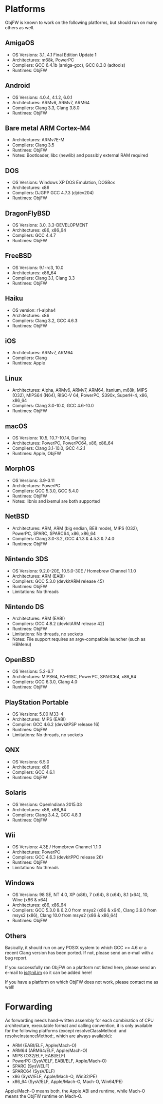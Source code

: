 Platforms
=========

ObjFW is known to work on the following platforms, but should run on many
others as well.


AmigaOS
-------

  * OS Versions: 3.1, 4.1 Final Edition Update 1
  * Architectures: m68k, PowerPC
  * Compilers: GCC 6.4.1b (amiga-gcc), GCC 8.3.0 (adtools)
  * Runtimes: ObjFW


Android
-------

  * OS Versions: 4.0.4, 4.1.2, 6.0.1
  * Architectures: ARMv6, ARMv7, ARM64
  * Compilers: Clang 3.3, Clang 3.8.0
  * Runtimes: ObjFW


Bare metal ARM Cortex-M4
------------------------

  * Architectures: ARMv7E-M
  * Compilers: Clang 3.5
  * Runtimes: ObjFW
  * Notes: Bootloader, libc (newlib) and possibly external RAM required


DOS
---

  * OS Versions: Windows XP DOS Emulation, DOSBox
  * Architectures: x86
  * Compilers: DJGPP GCC 4.7.3 (djdev204)
  * Runtimes: ObjFW


DragonFlyBSD
------------

  * OS Versions: 3.0, 3.3-DEVELOPMENT
  * Architectures: x86, x86_64
  * Compilers: GCC 4.4.7
  * Runtimes: ObjFW


FreeBSD
-------

  * OS Versions: 9.1-rc3, 10.0
  * Architectures: x86_64
  * Compilers: Clang 3.1, Clang 3.3
  * Runtimes: ObjFW


Haiku
-----

  * OS version: r1-alpha4
  * Architectures: x86
  * Compilers: Clang 3.2, GCC 4.6.3
  * Runtimes: ObjFW


iOS
---

  * Architectures: ARMv7, ARM64
  * Compilers: Clang
  * Runtimes: Apple


Linux
-----

  * Architectures: Alpha, ARMv6, ARMv7, ARM64, Itanium, m68k, MIPS (O32),
                   MIPS64 (N64), RISC-V 64, PowerPC, S390x, SuperH-4, x86,
                   x86_64
  * Compilers: Clang 3.0-10.0, GCC 4.6-10.0
  * Runtimes: ObjFW


macOS
-----

  * OS Versions: 10.5, 10.7-10.14, Darling
  * Architectures: PowerPC, PowerPC64, x86, x86_64
  * Compilers: Clang 3.1-10.0, GCC 4.2.1
  * Runtimes: Apple, ObjFW


MorphOS
-------

  * OS Versions: 3.9-3.11
  * Architectures: PowerPC
  * Compilers: GCC 5.3.0, GCC 5.4.0
  * Runtimes: ObjFW
  * Notes: libnix and ixemul are both supported


NetBSD
------

  * Architectures: ARM, ARM (big endian, BE8 mode), MIPS (O32), PowerPC, SPARC,
                   SPARC64, x86, x86_64
  * Compilers: Clang 3.0-3.2, GCC 4.1.3 & 4.5.3 & 7.4.0
  * Runtimes: ObjFW


Nintendo 3DS
------------

  * OS Versions: 9.2.0-20E, 10.5.0-30E / Homebrew Channel 1.1.0
  * Architectures: ARM (EABI)
  * Compilers: GCC 5.3.0 (devkitARM release 45)
  * Runtimes: ObjFW
  * Limitations: No threads


Nintendo DS
-----------

  * Architectures: ARM (EABI)
  * Compilers: GCC 4.8.2 (devkitARM release 42)
  * Runtimes: ObjFW
  * Limitations: No threads, no sockets
  * Notes: File support requires an argv-compatible launcher (such as HBMenu)


OpenBSD
-------

  * OS Versions: 5.2-6.7
  * Architectures: MIPS64, PA-RISC, PowerPC, SPARC64, x86_64
  * Compilers: GCC 6.3.0, Clang 4.0
  * Runtimes: ObjFW


PlayStation Portable
--------------------

  * OS Versions: 5.00 M33-4
  * Architectures: MIPS (EABI)
  * Compiler: GCC 4.6.2 (devkitPSP release 16)
  * Runtimes: ObjFW
  * Limitations: No threads, no sockets


QNX
---

  * OS Versions: 6.5.0
  * Architectures: x86
  * Compilers: GCC 4.6.1
  * Runtimes: ObjFW


Solaris
-------

  * OS Versions: OpenIndiana 2015.03
  * Architectures: x86, x86_64
  * Compilers: Clang 3.4.2, GCC 4.8.3
  * Runtimes: ObjFW


Wii
---

  * OS Versions: 4.3E / Homebrew Channel 1.1.0
  * Architectures: PowerPC
  * Compilers: GCC 4.6.3 (devkitPPC release 26)
  * Runtimes: ObjFW
  * Limitations: No threads


Windows
-------

  * OS Versions: 98 SE, NT 4.0, XP (x86), 7 (x64), 8 (x64), 8.1 (x64), 10,
                 Wine (x86 & x64)
  * Architectures: x86, x86_64
  * Compilers: GCC 5.3.0 & 6.2.0 from msys2 (x86 & x64),
               Clang 3.9.0 from msys2 (x86),
               Clang 10.0 from msys2 (x86 & x86_64)
  * Runtimes: ObjFW


Others
------

Basically, it should run on any POSIX system to which GCC >= 4.6 or a recent
Clang version has been ported. If not, please send an e-mail with a bug report.

If you successfully ran ObjFW on a platform not listed here, please send an
e-mail to js@nil.im so it can be added here!

If you have a platform on which ObjFW does not work, please contact me as well!


Forwarding
==========

As forwarding needs hand-written assembly for each combination of CPU
architecture, executable format and calling convention, it is only available
for the following platforms (except resolveClassMethod: and
resolveInstanceMethod:, which are always available):

  * ARM (EABI/ELF, Apple/Mach-O)
  * ARM64 (ARM64/ELF, Apple/Mach-O)
  * MIPS (O32/ELF, EABI/ELF)
  * PowerPC (SysV/ELF, EABI/ELF, Apple/Mach-O)
  * SPARC (SysV/ELF)
  * SPARC64 (SysV/ELF)
  * x86 (SysV/ELF, Apple/Mach-O, Win32/PE)
  * x86_64 (SysV/ELF, Apple/Mach-O, Mach-O, Win64/PE)

Apple/Mach-O means both, the Apple ABI and runtime, while Mach-O means the
ObjFW runtime on Mach-O.
